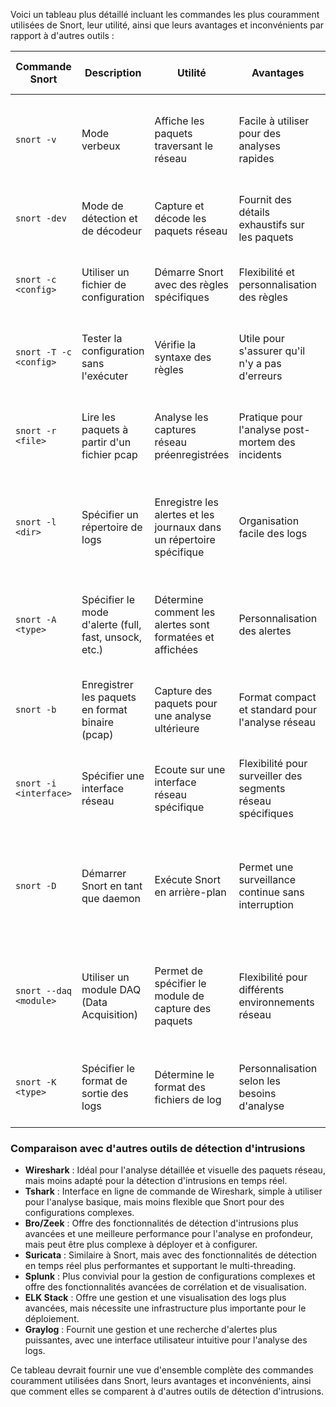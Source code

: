 Voici un tableau plus détaillé incluant les commandes les plus couramment utilisées de Snort, leur utilité, ainsi que leurs avantages et inconvénients par rapport à d'autres outils :

| **Commande Snort**         | **Description**                                      | **Utilité**                                    | **Avantages**                                             | **Inconvénients**                                          | **Comparaison avec d'autres outils**                |
|----------------------------|------------------------------------------------------|------------------------------------------------|----------------------------------------------------------|-----------------------------------------------------------|-----------------------------------------------------|
| `snort -v`                 | Mode verbeux                                         | Affiche les paquets traversant le réseau       | Facile à utiliser pour des analyses rapides              | Génère beaucoup de sorties, peu pratique pour de grandes quantités de trafic | Wireshark est plus graphique et intuitif             |
| `snort -dev`               | Mode de détection et de décodeur                     | Capture et décode les paquets réseau           | Fournit des détails exhaustifs sur les paquets           | Peut être verbeux et difficile à interpréter sans expertise | Tshark (CLI de Wireshark) est plus simple pour l'analyse basique |
| `snort -c <config>`        | Utiliser un fichier de configuration                 | Démarre Snort avec des règles spécifiques      | Flexibilité et personnalisation des règles               | Configuration complexe pour les débutants                 | Bro/Zeek offre des fonctionnalités de détection plus avancées |
| `snort -T -c <config>`     | Tester la configuration sans l'exécuter              | Vérifie la syntaxe des règles                  | Utile pour s'assurer qu'il n'y a pas d'erreurs           | Ne fait qu'une vérification syntaxique, pas de validation fonctionnelle | Splunk est plus convivial pour la gestion de configurations complexes |
| `snort -r <file>`          | Lire les paquets à partir d'un fichier pcap          | Analyse les captures réseau préenregistrées    | Pratique pour l'analyse post-mortem des incidents        | Analyse hors ligne uniquement, pas de détection en temps réel | Suricata offre une meilleure performance en analyse en temps réel |
| `snort -l <dir>`           | Spécifier un répertoire de logs                      | Enregistre les alertes et les journaux dans un répertoire spécifique | Organisation facile des logs                            | Peut consommer beaucoup d'espace disque                   | ELK stack (Elasticsearch, Logstash, Kibana) offre une gestion et visualisation des logs plus avancée |
| `snort -A <type>`          | Spécifier le mode d'alerte (full, fast, unsock, etc.)| Détermine comment les alertes sont formatées et affichées | Personnalisation des alertes                             | Peut être complexe à configurer pour des formats spécifiques | Graylog offre des fonctionnalités de gestion et de recherche d'alertes plus puissantes |
| `snort -b`                 | Enregistrer les paquets en format binaire (pcap)     | Capture des paquets pour une analyse ultérieure | Format compact et standard pour l'analyse réseau        | Nécessite des outils supplémentaires pour l'analyse        | Tcpdump capture aussi en format pcap, avec une simplicité d'utilisation |
| `snort -i <interface>`     | Spécifier une interface réseau                       | Ecoute sur une interface réseau spécifique     | Flexibilité pour surveiller des segments réseau spécifiques | Doit connaître les interfaces disponibles                 | Tcpdump et Wireshark permettent aussi de spécifier les interfaces |
| `snort -D`                 | Démarrer Snort en tant que daemon                    | Exécute Snort en arrière-plan                  | Permet une surveillance continue sans interruption       | Plus difficile à gérer et à arrêter sans connaissances spécifiques | Suricata offre aussi l'exécution en tant que daemon, souvent avec une meilleure gestion des ressources |
| `snort --daq <module>`     | Utiliser un module DAQ (Data Acquisition)            | Permet de spécifier le module de capture des paquets | Flexibilité pour différents environnements réseau        | Configuration complexe pour certains modules              | Suricata utilise aussi des modules de capture, souvent avec une configuration plus intuitive |
| `snort -K <type>`          | Spécifier le format de sortie des logs               | Détermine le format des fichiers de log        | Personnalisation selon les besoins d'analyse             | Peut nécessiter des outils supplémentaires pour certains formats | ELK stack offre des options de sortie et de format de log avancées |

### Comparaison avec d'autres outils de détection d'intrusions

- **Wireshark** : Idéal pour l'analyse détaillée et visuelle des paquets réseau, mais moins adapté pour la détection d'intrusions en temps réel.
- **Tshark** : Interface en ligne de commande de Wireshark, simple à utiliser pour l'analyse basique, mais moins flexible que Snort pour des configurations complexes.
- **Bro/Zeek** : Offre des fonctionnalités de détection d'intrusions plus avancées et une meilleure performance pour l'analyse en profondeur, mais peut être plus complexe à déployer et à configurer.
- **Suricata** : Similaire à Snort, mais avec des fonctionnalités de détection en temps réel plus performantes et supportant le multi-threading.
- **Splunk** : Plus convivial pour la gestion de configurations complexes et offre des fonctionnalités avancées de corrélation et de visualisation.
- **ELK Stack** : Offre une gestion et une visualisation des logs plus avancées, mais nécessite une infrastructure plus importante pour le déploiement.
- **Graylog** : Fournit une gestion et une recherche d'alertes plus puissantes, avec une interface utilisateur intuitive pour l'analyse des logs.

Ce tableau devrait fournir une vue d'ensemble complète des commandes couramment utilisées dans Snort, leurs avantages et inconvénients, ainsi que comment elles se comparent à d'autres outils de détection d'intrusions.
